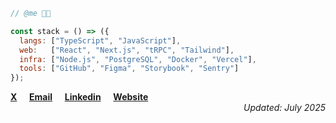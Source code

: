 <div>

```javascript
// @me 👨‍💻

const stack = () => ({
  langs: ["TypeScript", "JavaScript"],
  web:   ["React", "Next.js", "tRPC", "Tailwind"],
  infra: ["Node.js", "PostgreSQL", "Docker", "Vercel"],
  tools: ["GitHub", "Figma", "Storybook", "Sentry"]
});
```
</div>

<div align="left" width="200">
  <a target="_blank" href="https://www.x.com/eyronick"><strong>X</strong></a>
  ‎ ‎ ‎ ‎ 
  <a target="_blank" href="mailto:25nikmehta@gmail.com"><strong>Email</strong></a>
  ‎ ‎ ‎ ‎ 
  <a target="_blank" href="https://www.linkedin.com/in/eyronick"><strong>Linkedin</strong></a>
  ‎ ‎ ‎ ‎ 
  <a target="_blank" href="https://eyronick.is-a.dev/"><strong>Website</strong></a>
</div>

<div align="right" width="200">
    <i>Updated: July 2025</i>
</div>
